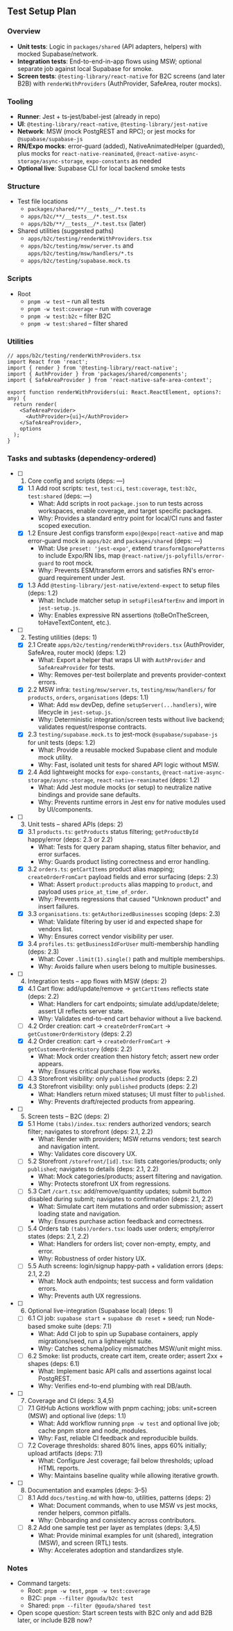 ## Test Setup Plan

### Overview
- **Unit tests**: Logic in `packages/shared` (API adapters, helpers) with mocked Supabase/network.
- **Integration tests**: End-to-end-in-app flows using MSW; optional separate job against local Supabase for smoke.
- **Screen tests**: `@testing-library/react-native` for B2C screens (and later B2B) with `renderWithProviders` (AuthProvider, SafeArea, router mocks).

### Tooling
- **Runner**: Jest + ts-jest/babel-jest (already in repo)
- **UI**: `@testing-library/react-native`, `@testing-library/jest-native`
- **Network**: MSW (mock PostgREST and RPC); or jest mocks for `@supabase/supabase-js`
- **RN/Expo mocks**: error-guard (added), NativeAnimatedHelper (guarded), plus mocks for `react-native-reanimated`, `@react-native-async-storage/async-storage`, `expo-constants` as needed
- **Optional live**: Supabase CLI for local backend smoke tests

### Structure
- Test file locations
  - `packages/shared/**/__tests__/*.test.ts`
  - `apps/b2c/**/__tests__/*.test.tsx`
  - `apps/b2b/**/__tests__/*.test.tsx` (later)
- Shared utilities (suggested paths)
  - `apps/b2c/testing/renderWithProviders.tsx`
  - `apps/b2c/testing/msw/server.ts` and `apps/b2c/testing/msw/handlers/*.ts`
  - `apps/b2c/testing/supabase.mock.ts`

### Scripts
- Root
  - `pnpm -w test` – run all tests
  - `pnpm -w test:coverage` – run with coverage
  - `pnpm -w test:b2c` – filter B2C
  - `pnpm -w test:shared` – filter shared

### Utilities
```tsx
// apps/b2c/testing/renderWithProviders.tsx
import React from 'react';
import { render } from '@testing-library/react-native';
import { AuthProvider } from 'packages/shared/components';
import { SafeAreaProvider } from 'react-native-safe-area-context';

export function renderWithProviders(ui: React.ReactElement, options?: any) {
  return render(
    <SafeAreaProvider>
      <AuthProvider>{ui}</AuthProvider>
    </SafeAreaProvider>,
    options
  );
}
```

### Tasks and subtasks (dependency-ordered)

- [ ] 1. Core config and scripts (deps: —)
  - [x] 1.1 Add root scripts: `test`, `test:ci`, `test:coverage`, `test:b2c`, `test:shared` (deps: —)
    - What: Add scripts in root `package.json` to run tests across workspaces, enable coverage, and target specific packages.
    - Why: Provides a standard entry point for local/CI runs and faster scoped execution.
  - [x] 1.2 Ensure Jest configs transform `expo|@expo|react-native` and map error-guard mock in `apps/b2c` and `packages/shared` (deps: —)
    - What: Use `preset: 'jest-expo'`, extend `transformIgnorePatterns` to include Expo/RN libs, map `@react-native/js-polyfills/error-guard` to root mock.
    - Why: Prevents ESM/transform errors and satisfies RN's error-guard requirement under Jest.
  - [x] 1.3 Add `@testing-library/jest-native/extend-expect` to setup files (deps: 1.2)
    - What: Include matcher setup in `setupFilesAfterEnv` and import in `jest-setup.js`.
    - Why: Enables expressive RN assertions (toBeOnTheScreen, toHaveTextContent, etc.).

- [ ] 2. Testing utilities (deps: 1)
  - [x] 2.1 Create `apps/b2c/testing/renderWithProviders.tsx` (AuthProvider, SafeArea, router mock) (deps: 1.2)
    - What: Export a helper that wraps UI with `AuthProvider` and `SafeAreaProvider` for tests.
    - Why: Removes per-test boilerplate and prevents provider-context errors.
  - [x] 2.2 MSW infra: `testing/msw/server.ts`, `testing/msw/handlers/` for `products`, `orders`, `organisations` (deps: 1.1)
    - What: Add `msw` devDep, define `setupServer(...handlers)`, wire lifecycle in `jest-setup.js`.
    - Why: Deterministic integration/screen tests without live backend; validates request/response contracts.
  - [x] 2.3 `testing/supabase.mock.ts` to jest-mock `@supabase/supabase-js` for unit tests (deps: 1.2)
    - What: Provide a reusable mocked Supabase client and module mock utility.
    - Why: Fast, isolated unit tests for shared API logic without MSW.
  - [x] 2.4 Add lightweight mocks for `expo-constants`, `@react-native-async-storage/async-storage`, `react-native-reanimated` (deps: 1.2)
    - What: Add Jest module mocks (or setup) to neutralize native bindings and provide sane defaults.
    - Why: Prevents runtime errors in Jest env for native modules used by UI/components.

- [ ] 3. Unit tests – shared APIs (deps: 2)
  - [x] 3.1 `products.ts`: `getProducts` status filtering; `getProductById` happy/error (deps: 2.3 or 2.2)
    - What: Tests for query param shaping, status filter behavior, and error surfaces.
    - Why: Guards product listing correctness and error handling.
  - [x] 3.2 `orders.ts`: `getCartItems` product alias mapping; `createOrderFromCart` payload fields and error surfacing (deps: 2.3)
    - What: Assert `product:products` alias mapping to `product`, and payload uses `price_at_time_of_order`.
    - Why: Prevents regressions that caused "Unknown product" and insert failures.
  - [x] 3.3 `organisations.ts`: `getAuthorizedBusinesses` scoping (deps: 2.3)
    - What: Validate filtering by user id and expected shape for vendors list.
    - Why: Ensures correct vendor visibility per user.
  - [x] 3.4 `profiles.ts`: `getBusinessIdForUser` multi-membership handling (deps: 2.3)
    - What: Cover `.limit(1).single()` path and multiple memberships.
    - Why: Avoids failure when users belong to multiple businesses.

- [ ] 4. Integration tests – app flows with MSW (deps: 2)
  - [x] 4.1 Cart flow: add/update/remove → `getCartItems` reflects state (deps: 2.2)
    - What: Handlers for cart endpoints; simulate add/update/delete; assert UI reflects server state.
    - Why: Validates end-to-end cart behavior without a live backend.
  - [ ] 4.2 Order creation: cart → `createOrderFromCart` → `getCustomerOrderHistory` (deps: 2.2)
  - [x] 4.2 Order creation: cart → `createOrderFromCart` → `getCustomerOrderHistory` (deps: 2.2)
    - What: Mock order creation then history fetch; assert new order appears.
    - Why: Ensures critical purchase flow works.
  - [ ] 4.3 Storefront visibility: only `published` products (deps: 2.2)
  - [x] 4.3 Storefront visibility: only `published` products (deps: 2.2)
    - What: Handlers return mixed statuses; UI must filter to `published`.
    - Why: Prevents draft/rejected products from appearing.

- [ ] 5. Screen tests – B2C (deps: 2)
  - [x] 5.1 Home `(tabs)/index.tsx`: renders authorized vendors; search filter; navigates to storefront (deps: 2.1, 2.2)
    - What: Render with providers; MSW returns vendors; test search and navigation intent.
    - Why: Validates core discovery UX.
  - [ ] 5.2 Storefront `/storefront/[id].tsx`: lists categories/products; only `published`; navigates to details (deps: 2.1, 2.2)
    - What: Mock categories/products; assert filtering and navigation.
    - Why: Protects storefront UX from regressions.
  - [ ] 5.3 Cart `/cart.tsx`: add/remove/quantity updates; submit button disabled during submit; navigates to confirmation (deps: 2.1, 2.2)
    - What: Simulate cart item mutations and order submission; assert loading state and navigation.
    - Why: Ensures purchase action feedback and correctness.
  - [ ] 5.4 Orders tab `(tabs)/orders.tsx`: loads user orders; empty/error states (deps: 2.1, 2.2)
    - What: Handlers for orders list; cover non-empty, empty, and error.
    - Why: Robustness of order history UX.
  - [ ] 5.5 Auth screens: login/signup happy-path + validation errors (deps: 2.1, 2.2)
    - What: Mock auth endpoints; test success and form validation errors.
    - Why: Prevents auth UX regressions.

- [ ] 6. Optional live-integration (Supabase local) (deps: 1)
  - [ ] 6.1 CI job: `supabase start` + `supabase db reset` + seed; run Node-based smoke suite (deps: 7.1)
    - What: Add CI job to spin up Supabase containers, apply migrations/seed, run a lightweight suite.
    - Why: Catches schema/policy mismatches MSW/unit might miss.
  - [ ] 6.2 Smoke: list products, create cart item, create order; assert 2xx + shapes (deps: 6.1)
    - What: Implement basic API calls and assertions against local PostgREST.
    - Why: Verifies end-to-end plumbing with real DB/auth.

- [ ] 7. Coverage and CI (deps: 3,4,5)
  - [ ] 7.1 GitHub Actions workflow with pnpm caching; jobs: unit+screen (MSW) and optional live (deps: 1.1)
    - What: Add workflow running `pnpm -w test` and optional live job; cache pnpm store and node_modules.
    - Why: Fast, reliable CI feedback and reproducible builds.
  - [ ] 7.2 Coverage thresholds: shared 80% lines, apps 60% initially; upload artifacts (deps: 7.1)
    - What: Configure Jest coverage; fail below thresholds; upload HTML reports.
    - Why: Maintains baseline quality while allowing iterative growth.

- [ ] 8. Documentation and examples (deps: 3–5)
  - [ ] 8.1 Add `docs/testing.md` with how-to, utilities, patterns (deps: 2)
    - What: Document commands, when to use MSW vs jest mocks, render helpers, common pitfalls.
    - Why: Onboarding and consistency across contributors.
  - [ ] 8.2 Add one sample test per layer as templates (deps: 3,4,5)
    - What: Provide minimal examples for unit (shared), integration (MSW), and screen (RTL) tests.
    - Why: Accelerates adoption and standardizes style.

### Notes
- Command targets:
  - Root: `pnpm -w test`, `pnpm -w test:coverage`
  - B2C: `pnpm --filter @gouda/b2c test`
  - Shared: `pnpm --filter @gouda/shared test`
- Open scope question: Start screen tests with B2C only and add B2B later, or include B2B now?


